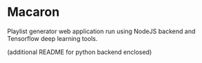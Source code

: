 # Macaron

Playlist generator web application run using NodeJS backend and Tensorflow deep learning tools.

(additional README for python backend enclosed)
